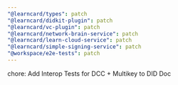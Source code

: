 ```yaml
---
"@learncard/types": patch
"@learncard/didkit-plugin": patch
"@learncard/vc-plugin": patch
"@learncard/network-brain-service": patch
"@learncard/learn-cloud-service": patch
"@learncard/simple-signing-service": patch
"@workspace/e2e-tests": patch
---
```


chore: Add Interop Tests for DCC + Multikey to DID Doc
